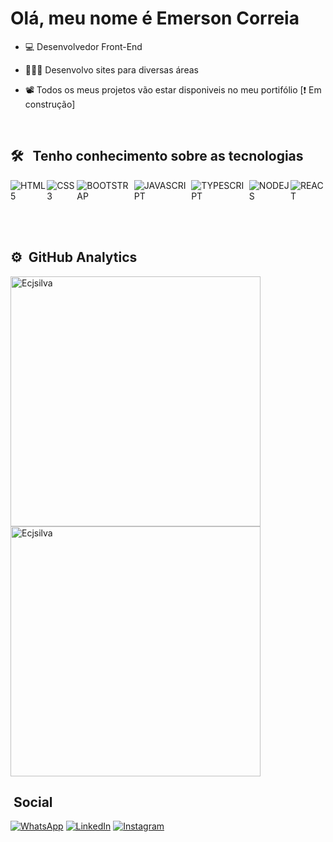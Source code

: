 <h1>Olá, meu nome é Emerson Correia</h1>

- 💻 Desenvolvedor Front-End

- 👨🏼‍💻 Desenvolvo sites para diversas áreas

- 📽 Todos os meus projetos vão estar disponiveis no meu portifólio [❗ Em construção]

<br>


## 🛠 &nbsp; Tenho conhecimento sobre as tecnologias 

<div style="display: flex;">
      <img
        alt="HTML5"
        src="https://img.shields.io/badge/HTML5-E34F26?style=for-the-badge&logo=html5&logoColor=white"
      />
      <img
        alt="CSS3"
        src="https://img.shields.io/badge/CSS3-1572B6?style=for-the-badge&logo=css3&logoColor=white"
      />
      <img
        alt="BOOTSTRAP"
        src="https://img.shields.io/badge/Bootstrap-563D7C?style=for-the-badge&logo=bootstrap&logoColor=white"
      />
      <img
        alt="JAVASCRIPT"
        src="https://img.shields.io/badge/JavaScript-F7DF1E?style=for-the-badge&logo=javascript&logoColor=black"
      />
      <img
        alt="TYPESCRIPT"
        src="https://img.shields.io/badge/TypeScript-007ACC?style=for-the-badge&logo=typescript&logoColor=white"
      />
      <img
        alt="NODEJS"
        src="https://img.shields.io/badge/Node.js-43853D?style=for-the-badge&logo=node.js&logoColor=white"
      />
      <img
        alt="REACT"
        src="https://img.shields.io/badge/React-20232A?style=for-the-badge&logo=react&logoColor=61DAFB"
      />
    </div>
    
<br><br>

## ⚙ &nbsp;GitHub Analytics

<img
    width="400px"
    alt="Ecjsilva"
    src="https://github-readme-stats.vercel.app/api?username=ecjsilva&show_icons=true&theme=dark"
  />
<img
    width="400px"
    alt="Ecjsilva"
    src="https://github-readme-stats.vercel.app/api/top-langs/?username=ecjsilva&layout=compact"
  />

##  &nbsp;Social

<a href="https://api.whatsapp.com/send?phone=5581998024340"
      ><img
        src="https://img.shields.io/badge/WhatsApp-25D366?style=for-the-badge&logo=whatsapp&logoColor=white"
        alt="WhatsApp"
    /></a>
<a href="https://www.linkedin.com/in/emerson-correia-a0a957243/"
      ><img src="https://img.shields.io/badge/LinkedIn-0077B5?style=for-the-badge&logo=linkedin&logoColor=white"
            alt="LinkedIn"
    /></a>
<a href="https://www.instagram.com/ecj.silva/?theme=dark"
      ><img
        src="https://img.shields.io/badge/Instagram-E4405F?style=for-the-badge&logo=instagram&logoColor=white"
        alt="Instagram"
    /></a>


